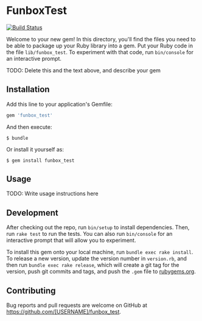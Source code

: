 # FunboxTest

[![Build Status](https://travis-ci.org/kalashnikovisme/funbox_test.svg?branch=master)](https://travis-ci.org/kalashnikovisme/funbox_test)

Welcome to your new gem! In this directory, you'll find the files you need to be able to package up your Ruby library into a gem. Put your Ruby code in the file `lib/funbox_test`. To experiment with that code, run `bin/console` for an interactive prompt.

TODO: Delete this and the text above, and describe your gem

## Installation

Add this line to your application's Gemfile:

```ruby
gem 'funbox_test'
```

And then execute:

    $ bundle

Or install it yourself as:

    $ gem install funbox_test

## Usage

TODO: Write usage instructions here

## Development

After checking out the repo, run `bin/setup` to install dependencies. Then, run `rake test` to run the tests. You can also run `bin/console` for an interactive prompt that will allow you to experiment.

To install this gem onto your local machine, run `bundle exec rake install`. To release a new version, update the version number in `version.rb`, and then run `bundle exec rake release`, which will create a git tag for the version, push git commits and tags, and push the `.gem` file to [rubygems.org](https://rubygems.org).

## Contributing

Bug reports and pull requests are welcome on GitHub at https://github.com/[USERNAME]/funbox_test.

